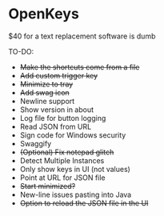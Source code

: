 # OpenKeys
$40 for a text replacement software is dumb

TO-DO:
- ~~Make the shortcuts come from a file~~
- ~~Add custom trigger key~~
- ~~Minimize to tray~~
- ~~Add swag icon~~
- Newline support
- Show version in about
- Log file for button logging
- Read JSON from URL
- Sign code for Windows security
- Swaggify
- ~~(Optional) Fix notepad glitch~~
- Detect Multiple Instances
- Only show keys in UI (not values)
- Point at URL for JSON file
- ~~Start minimized?~~
- New-line issues pasting into Java
- ~~Option to reload the JSON file in the UI~~